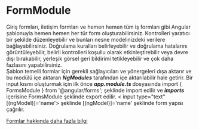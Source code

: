 <h1>FormModule</h1>
Giriş formları, iletişim formları ve hemen hemen tüm iş formları gibi Angular şablonuyla hemen hemen her tür form oluşturabilirsiniz. Kontrolleri yaratıcı bir şekilde düzenleyebilir ve bunları nesne modelinizdeki verilere bağlayabilirsiniz. Doğrulama kuralları belirleyebilir ve doğrulama hatalarını görüntüleyebilir, belirli kontrolleri koşullu olarak etkinleştirebilir veya devre dışı bırakabilir, yerleşik görsel geri bildirimi tetikleyebilir ve çok daha fazlasını yapabilirsiniz.<br>
Şablon temelli formlar için gerekli sağlayıcıları ve yönergeleri dışa aktarır ve bu modülü içe aktaran <b><i>NgModules</i></b> tarafından içe aktarılabilir hale getirir.
Bir input kısmı oluşturmak için ilk önce <b><i>app.module.ts </i></b> dosyasında import { FormsModule } from '@angular/forms'; şeklinde import edilir ve <b><i>imports</i></b> içerisine FormsModule şeklinde export edilir.  < input type="text" [(ngModel)]='name'> şeklinde [(ngModel)]='name' şeklinde form yapısı çağrılır. 


<a href="https://angular.io/guide/forms">Formlar hakkında daha fazla bilgi</a>